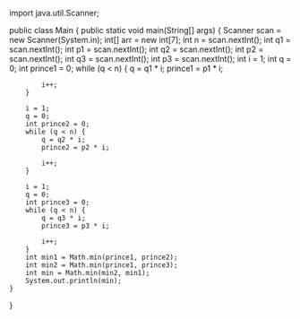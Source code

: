 import java.util.Scanner;

public class Main {
    public static void main(String[] args) {
        Scanner scan = new Scanner(System.in);
        int[] arr = new int[7];
        int n = scan.nextInt();
        int q1 = scan.nextInt();
        int p1 = scan.nextInt();
        int q2 = scan.nextInt();
        int p2 = scan.nextInt();
        int q3 = scan.nextInt();
        int p3 = scan.nextInt();
        int i = 1;
        int q = 0;
        int prince1 = 0;
        while (q < n) {
            q = q1 * i;
            prince1 = p1 * i;

            i++;
        }

        i = 1;
        q = 0;
        int prince2 = 0;
        while (q < n) {
            q = q2 * i;
            prince2 = p2 * i;

            i++;
        }

        i = 1;
        q = 0;
        int prince3 = 0;
        while (q < n) {
            q = q3 * i;
            prince3 = p3 * i;

            i++;
        }
        int min1 = Math.min(prince1, prince2);
        int min2 = Math.min(prince1, prince3);
        int min = Math.min(min2, min1);
        System.out.println(min);
    }
}